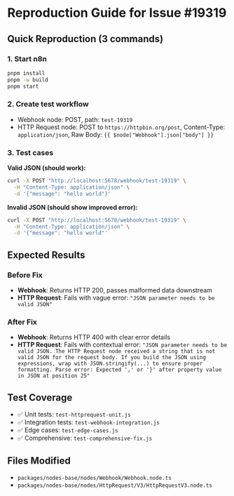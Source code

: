 # Reproduction Guide for Issue #19319

## Quick Reproduction (3 commands)

### 1. Start n8n
```bash
pnpm install
pnpm -w build
pnpm start
```

### 2. Create test workflow
- Webhook node: POST, path: `test-19319`
- HTTP Request node: POST to `https://httpbin.org/post`, Content-Type: `application/json`, Raw Body: `{{ $node["Webhook"].json["body"] }}`

### 3. Test cases

**Valid JSON (should work):**
```bash
curl -X POST "http://localhost:5678/webhook/test-19319" \
  -H "Content-Type: application/json" \
  -d '{"message": "hello world"}'
```

**Invalid JSON (should show improved error):**
```bash
curl -X POST "http://localhost:5678/webhook/test-19319" \
  -H "Content-Type: application/json" \
  -d '{"message": "hello world"'
```

## Expected Results

### Before Fix
- **Webhook**: Returns HTTP 200, passes malformed data downstream
- **HTTP Request**: Fails with vague error: `"JSON parameter needs to be valid JSON"`

### After Fix
- **Webhook**: Returns HTTP 400 with clear error details
- **HTTP Request**: Fails with contextual error: `"JSON parameter needs to be valid JSON. The HTTP Request node received a string that is not valid JSON for the request body. If you build the JSON using expressions, wrap with JSON.stringify(...) to ensure proper formatting. Parse error: Expected ',' or '}' after property value in JSON at position 25"`

## Test Coverage
- ✅ Unit tests: `test-httprequest-unit.js`
- ✅ Integration tests: `test-webhook-integration.js`
- ✅ Edge cases: `test-edge-cases.js`
- ✅ Comprehensive: `test-comprehensive-fix.js`

## Files Modified
- `packages/nodes-base/nodes/Webhook/Webhook.node.ts`
- `packages/nodes-base/nodes/HttpRequest/V3/HttpRequestV3.node.ts`
